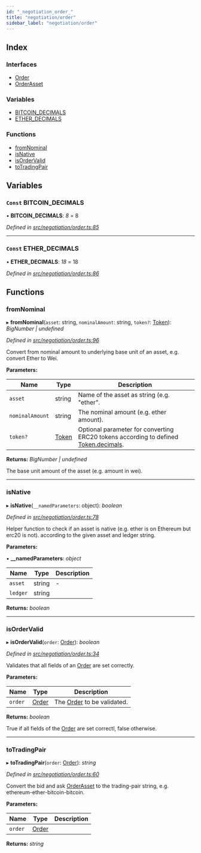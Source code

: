 ```yaml
---
id: "_negotiation_order_"
title: "negotiation/order"
sidebar_label: "negotiation/order"
---
```


## Index

### Interfaces

* [Order](../interfaces/_negotiation_order_.order.md)
* [OrderAsset](../interfaces/_negotiation_order_.orderasset.md)

### Variables

* [BITCOIN_DECIMALS](_negotiation_order_.md#const-bitcoin_decimals)
* [ETHER_DECIMALS](_negotiation_order_.md#const-ether_decimals)

### Functions

* [fromNominal](_negotiation_order_.md#fromnominal)
* [isNative](_negotiation_order_.md#isnative)
* [isOrderValid](_negotiation_order_.md#isordervalid)
* [toTradingPair](_negotiation_order_.md#totradingpair)

## Variables

### `Const` BITCOIN_DECIMALS

• **BITCOIN_DECIMALS**: *8* = 8

*Defined in [src/negotiation/order.ts:85](https://github.com/comit-network/comit-js-sdk/blob/364611d/src/negotiation/order.ts#L85)*

___

### `Const` ETHER_DECIMALS

• **ETHER_DECIMALS**: *18* = 18

*Defined in [src/negotiation/order.ts:86](https://github.com/comit-network/comit-js-sdk/blob/364611d/src/negotiation/order.ts#L86)*

## Functions

###  fromNominal

▸ **fromNominal**(`asset`: string, `nominalAmount`: string, `token?`: [Token](../interfaces/_tokens_tokens_.token.md)): *BigNumber | undefined*

*Defined in [src/negotiation/order.ts:96](https://github.com/comit-network/comit-js-sdk/blob/364611d/src/negotiation/order.ts#L96)*

Convert from nominal amount to underlying base unit of an asset, e.g. convert Ether to Wei.

**Parameters:**

Name | Type | Description |
------ | ------ | ------ |
`asset` | string | Name of the asset as string (e.g. "ether". |
`nominalAmount` | string | The nominal amount (e.g. ether amount). |
`token?` | [Token](../interfaces/_tokens_tokens_.token.md) | Optional parameter for converting ERC20 tokens according to defined [Token.decimals](../interfaces/_tokens_tokens_.token.md#decimals). |

**Returns:** *BigNumber | undefined*

The base unit amount of the asset (e.g. amount in wei).

___

###  isNative

▸ **isNative**(`__namedParameters`: object): *boolean*

*Defined in [src/negotiation/order.ts:78](https://github.com/comit-network/comit-js-sdk/blob/364611d/src/negotiation/order.ts#L78)*

Helper function to check if an asset is native (e.g. ether is on Ethereum but erc20 is not).
according to the given asset and ledger string.

**Parameters:**

▪ **__namedParameters**: *object*

Name | Type | Description |
------ | ------ | ------ |
`asset` | string | - |
`ledger` | string |   |

**Returns:** *boolean*

___

###  isOrderValid

▸ **isOrderValid**(`order`: [Order](../interfaces/_negotiation_order_.order.md)): *boolean*

*Defined in [src/negotiation/order.ts:34](https://github.com/comit-network/comit-js-sdk/blob/364611d/src/negotiation/order.ts#L34)*

Validates that all fields of an [Order](../interfaces/_negotiation_order_.order.md) are set correctly.

**Parameters:**

Name | Type | Description |
------ | ------ | ------ |
`order` | [Order](../interfaces/_negotiation_order_.order.md) | The [Order](../interfaces/_negotiation_order_.order.md) to be validated. |

**Returns:** *boolean*

True if all fields of the [Order](../interfaces/_negotiation_order_.order.md) are set correctl, false otherwise.

___

###  toTradingPair

▸ **toTradingPair**(`order`: [Order](../interfaces/_negotiation_order_.order.md)): *string*

*Defined in [src/negotiation/order.ts:60](https://github.com/comit-network/comit-js-sdk/blob/364611d/src/negotiation/order.ts#L60)*

Convert the bid and ask [OrderAsset](../interfaces/_negotiation_order_.orderasset.md) to the trading-pair string, e.g. ethereum-ether-bitcoin-bitcoin.

**Parameters:**

Name | Type | Description |
------ | ------ | ------ |
`order` | [Order](../interfaces/_negotiation_order_.order.md) |   |

**Returns:** *string*
